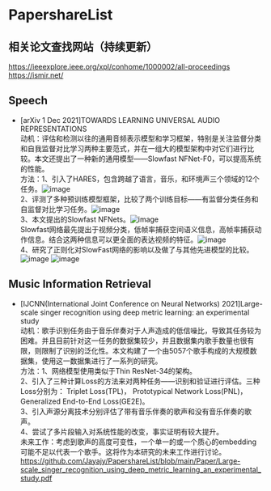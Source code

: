 # PapershareList

## 相关论文查找网站（持续更新）
https://ieeexplore.ieee.org/xpl/conhome/1000002/all-proceedings <br>
https://ismir.net/ <br>

## Speech
- [arXiv 1 Dec 2021]TOWARDS LEARNING UNIVERSAL AUDIO REPRESENTATIONS <br>
  动机：评估和检测以往的通用音频表示模型和学习框架，特别是关注监督分类和自我监督对比学习两种主要范式，并在一组大的模型架构中对它们进行比较。本文还提出了一种新的通用模型——Slowfast NFNet-F0，可以提高系统的性能。 <br>
  方法：1、引入了HARES，包含跨越了语言，音乐，和环境声三个领域的12个任务。![image](https://user-images.githubusercontent.com/41570758/150502134-a9de06dd-e203-4886-b2c8-07f94b84a66e.png) <br>
        2、评测了多种预训练模型框架，比较了两个训练目标——有监督分类任务和自监督对比学习任务。![image](https://user-images.githubusercontent.com/41570758/150502473-8faa4b5f-4f95-40a2-83a2-53450fa29f8c.png) <br>
        3、本文提出的Slowfast NFNets。![image](https://user-images.githubusercontent.com/41570758/150502934-eec9d6f7-8ecd-4c5b-9429-109c5fb3997c.png) <br>
        Slowfast网络最先提出于视频分类，低帧率捕获空间语义信息，高帧率捕获动作信息。结合这两种信息可以更全面的表达视频的特征。![image](https://user-images.githubusercontent.com/41570758/150503071-d3b6aebf-848c-4449-9a7d-266cf18e6811.png) <br>
        4、研究了正则化对SlowFast网络的影响以及做了与其他先进模型的比较。![image](https://user-images.githubusercontent.com/41570758/150503286-0516403d-68e7-45e0-9494-2269bb1f4de6.png)
        ![image](https://user-images.githubusercontent.com/41570758/150503310-96cbce6d-9f83-47f1-9bf6-d1f552aaeb14.png) <br>
## Music Information Retrieval
- [IJCNN(International Joint Conference on Neural Networks) 2021]Large-scale singer recognition using deep metric learning: an experimental study <br>
  动机：歌手识别任务由于音乐伴奏对于人声造成的低信噪比，导致其任务较为困难。并且目前针对这一任务的数据集较少，并且数据集内歌手数量也很有限，则限制了识别的泛化性。本文构建了一个由5057个歌手构成的大规模数据集，使用这一数据集进行了一系列的研究。 <br>
  方法：1、网络模型使用类似于Thin ResNet-34的架构。 <br>
        2、引入了三种计算Loss的方法来对两种任务——识别和验证进行评估。三种Loss分别为： Triplet Loss(TPL)， Prototypical Network Loss(PNL)，Generalized End-to-End Loss(GE2E)。 <br>
        3、引入声源分离技术分别评估了带有音乐伴奏的歌声和没有音乐伴奏的歌声。 <br>
        4、尝试了多片段输入对系统性能的改变，事实证明有较大提升。 <br>
  未来工作：考虑到歌声的高度可变性，一个单一的或一个质心的embedding可能不足以代表一个歌手。这将作为本研究的未来工作进行讨论。 <br>
  https://github.com/Jayajy/PapershareList/blob/main/Paper/Large-scale_singer_recognition_using_deep_metric_learning_an_experimental_study.pdf <br>
  
  

  
